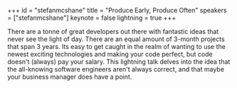 ﻿+++
id = "stefanmcshane"
title = "Produce Early, Produce Often"
speakers = ["stefanmcshane"]
keynote = false
lightning = true
+++

There are a tonne of great developers out there with fantastic ideas that never see the light of day. 
There are an equal amount of 3-month projects that span 3 years.
Its easy to get caught in the realm of wanting to use the newest exciting technologies and making your code perfect, but code doesn't (always) pay your salary.
This lightning talk delves into the idea that the all-knowing software engineers aren't always correct, and that maybe your business manager does have a point.